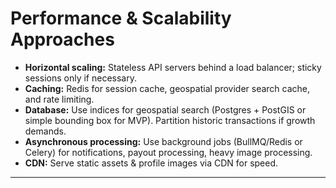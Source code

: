 # Performance & Scalability Approaches

* **Horizontal scaling:** Stateless API servers behind a load balancer; sticky sessions only if necessary.
* **Caching:** Redis for session cache, geospatial provider search cache, and rate limiting.
* **Database:** Use indices for geospatial search (Postgres + PostGIS or simple bounding box for MVP). Partition historic transactions if growth demands.
* **Asynchronous processing:** Use background jobs (BullMQ/Redis or Celery) for notifications, payout processing, heavy image processing.
* **CDN:** Serve static assets & profile images via CDN for speed.

---